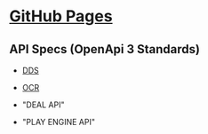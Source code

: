 # [GitHub Pages](https://online-bridge-hackathon.github.io/data-formats/)

## API Specs (OpenApi 3 Standards)


* [DDS](https://online-bridge-hackathon.github.io/data-formats/docs/dds/ "DDS API")

* [OCR](https://online-bridge-hackathon.github.io/data-formats/docs/ocr/ "OCR API")

* "DEAL API"

* "PLAY ENGINE API"
